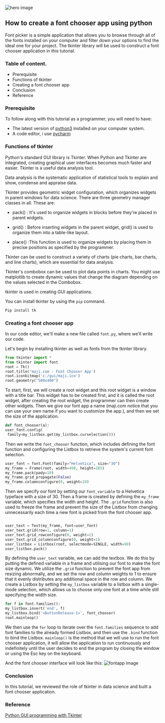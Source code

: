 
![hero image](/engineering-education/how-to-create-font-chooser-application/heroimage.jpg)
## How to create a font chooser app using python 

Font picker is a simple application that allows you to browse through all of the fonts installed on your computer and filter down your options to find the ideal one for your project. The tkinter library will be used to construct a font chooser application in this tutorial.

### Table of content.

- Prerequisite
- Functions of tkinter
- Creating a font chooser app
- Conclusion
- Reference

### Prerequisite

To follow along with this tutorial as a programmer, you will need to have:

- The latest version of [python3](https://www.python.org/downloads/) installed on your computer system.
- A code editor, i use [pycharm](https://www.jetbrains.com/pycharm/download/) 

### Functions of tkinter

Python's standard GUI library is Tkinter. When Python and Tkinter are integrated, creating graphical user interfaces becomes much faster and easier.
Tkinter is a useful data analysis tool. 

Data analysis is the systematic application of statistical tools to explain and show, condense and appraise data.

Tkinter provides geometric widget configuration, which organizes widgets in parent windows for data science. There are three geometry manager classes in all. These are:

- pack() : It's used to organize widgets in blocks before they're placed in parent widgets.
 
- grid() : Before inserting widgets in the parent widget, grid() is used to organize them into a table-like layout.

- place() :This function is used to organize widgets by placing them in precise positions as specified by the programmer.

Tkinter can be used to construct a variety of charts (pie charts, bar charts, and line charts), which are essential for data analysis.

Tkinter's combobox can be used to plot data points in charts. You might use matplotlib to create dynamic values that change the diagram depending on the values selected in the Combobox.
 
 tkinter is used in creating GUI applications.
 
You can install tkinter by using the `pip` command.

```python
Pip install tk
```

### Creating a font chooser app

In our code editor, we'll make a new file called `font.py`, where we'll write our code.

Let's begin by installing tkinter as well as fonts from the tkinter library.

```python
from tkinter import *
from tkinter import font
root = Tk()
root.title('maji.com - Font Chooser App')
root.iconbitmap('c:/gui/maji.ico')
root.geometry("500x400")
```

To start, first, we will create a root widget and this root widget is a window with a title bar. This widget has to be created first, and it is called the root widget, after creating the root widget, the programmer can then create other widgets.
Then we give our font app a name (maji.com notice that you can use your own name if you want to customize the app.), and then we set the size of the application.

```python
def font_chooser(a):
user_font.config(
 family=my_listbox.get(my_listbox.curselection()))
```

Then we write the `font_chooser` function, which includes defining the font function and configuring the Listbox to retrieve the system's current font selection.

```python
user_font = font.Font(family="Helvetica", size="30")
my_frame = Frame(root, width=490, height=285)
my_frame.pack(pady=10)
my_frame.grid_propagate(False)
my_frame.columnconfigure(0, weight=10)
```

Then we specify our font by setting our `font_variable` to a Helvetica typeface with a size of 30. Then a frame is created by defining the `my_frame` variable, which specifies the width and height. The `.grid` function is also used to freeze the frame and prevent the size of the Listbox from changing unnecessarily each time a new font is picked from the font chooser app.

```python

user_text = Text(my_frame, font=user_font)
user_text.grid(row=1, column=1)
user_text.grid_rowconfigure(0, weight=1)
user_text.grid_columnconfigure(0, weight=1)
user_listbox = Listbox(root, selectmode=SINGLE, width=90)
user_listbox.pack()
 ```  

By defining the `user_text` variable, we can add the textbox. We do this by putting the defined variable in a frame and utilising our font to make the font size dynamic.
We utilize the `.grid` function to prevent the font app from resizing abnormally, and we set the row and column weights to 1 to ensure that it evenly distributes any additional space in the row and column.
We create a Listbox by setting the `my_listbox` variable to a listbox with a single-mode selection, which allows us to choose only one font at a time while still specifying the width size.

```python
for f in font.families():
my_listbox.insert('end', f)
my_listbox.bind('<ButtonRelease-1>', font_chooser)
root.mainloop()
```

We then use the `for` loop to iterate over the `font.families` sequence to add font families to the already formed Listbox, and then use the `.bind` function to bind the Listbox.
`mainloop()` is the method that we will use to run the font chooser application, it will allow the application to run continuously and indefinitely until the user decides to end the program by closing the window or using the Esc key on the keyboard.

And the font chooser interface will look like this:
![fontapp image](/engineering-education/how-to-create-font-chooser-application/fontchooser.png)

### Conclusion

 In this tutorial, we reviewed the role of tkinter in data science and built a font chooser application.

### Reference

 [Python GUI programming with Tkinter](https://www.perlego.com/book/721869/python-gui-programming-with-tkinter-pdf)

